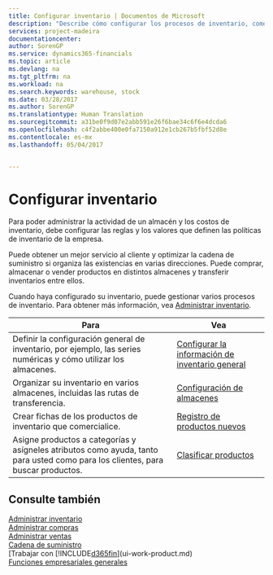 ```yaml
---
title: Configurar inventario | Documentos de Microsoft
description: "Describe cómo configurar los procesos de inventario, como almacenes y rutas de transferencia."
services: project-madeira
documentationcenter: 
author: SorenGP
ms.service: dynamics365-financials
ms.topic: article
ms.devlang: na
ms.tgt_pltfrm: na
ms.workload: na
ms.search.keywords: warehouse, stock
ms.date: 03/28/2017
ms.author: SorenGP
ms.translationtype: Human Translation
ms.sourcegitcommit: a31be0f9d07e2abb591e26f6bae34c6f6e4dcda6
ms.openlocfilehash: c4f2abbe400e0fa7150a912e1cb267b5fbf52d8e
ms.contentlocale: es-mx
ms.lasthandoff: 05/04/2017


---
```

# <a name="setting-up-inventory"></a>Configurar inventario
Para poder administrar la actividad de un almacén y los costos de inventario, debe configurar las reglas y los valores que definen las políticas de inventario de la empresa.

Puede obtener un mejor servicio al cliente y optimizar la cadena de suministro si organiza las existencias en varias direcciones. Puede comprar, almacenar o vender productos en distintos almacenes y transferir inventarios entre ellos.

Cuando haya configurado su inventario, puede gestionar varios procesos de inventario. Para obtener más información, vea [Administrar inventario](inventory-manage-inventory.md).  

| Para | Vea |
| --- | --- |
| Definir la configuración general de inventario, por ejemplo, las series numéricas y cómo utilizar los almacenes. |[Configurar la información de inventario general](inventory-how-setup-general.md) |
| Organizar su inventario en varios almacenes, incluidas las rutas de transferencia. |[Configuración de almacenes](inventory-how-register-new-items.md) |
| Crear fichas de los productos de inventario que comercialice. |[Registro de productos nuevos](inventory-how-register-new-items.md) |
| Asigne productos a categorías y asígneles atributos como ayuda, tanto para usted como para los clientes, para buscar productos. |[Clasificar productos](inventory-how-categorize-items.md) |

## <a name="see-also"></a>Consulte también
[Administrar inventario](inventory-manage-inventory.md)  
[Administrar compras](purchasing-manage-purchasing.md)  
[Administrar ventas](sales-manage-sales.md)    
[Cadena de suministro](madeira-supply-chain.md)  
[Trabajar con [!INCLUDE[d365fin](includes/d365fin_md.md)](ui-work-product.md)  
[Funciones empresariales generales](ui-across-business-areas.md)

